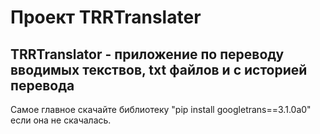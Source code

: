 # Проект TRRTranslater

## TRRTranslator - приложение по переводу вводимых текствов, txt файлов и с историей перевода
Самое главное скачайте библиотеку "pip install googletrans==3.1.0a0" если она не скачалась.
